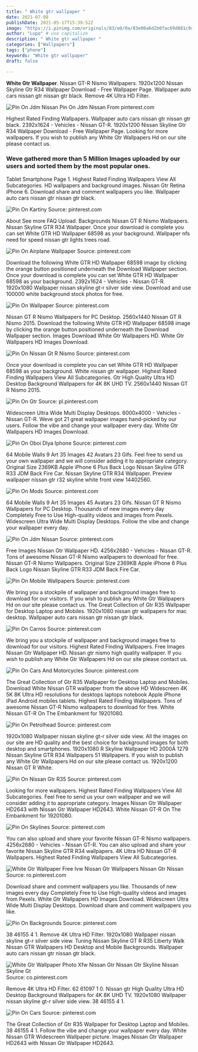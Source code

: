 ```yaml
---
title: " White gtr wallpaper "
date: 2021-07-08
publishDate: 2021-05-17T15:39:52Z
image: "https://i.pinimg.com/originals/83/e0/0a/83e00a6d2b0fac69d881c9c3dd39b540.jpg"
author: "Lupo" # use capitalize
description: " White gtr wallpaper "
categories: ["Wallpapers"]
tags: ["phone"]
keywords: "White gtr wallpaper"
draft: false

---
```



**White Gtr Wallpaper**. Nissan GT-R Nismo Wallpapers. 1920x1200 Nissan Skyline Gtr R34 Wallpaper Download - Free Wallpaper Page. Wallpaper auto cars nissan gtr nissan gtr black. Remove 4K Ultra HD Filter.

![Pin On Jdm Nissan](https://i.pinimg.com/originals/f3/df/ba/f3dfba3ebc5a0a05ade4d40e66e52d15.jpg "Pin On Jdm Nissan")
Pin On Jdm Nissan From pinterest.com


Highest Rated Finding Wallpapers. Wallpaper auto cars nissan gtr nissan gtr black. 2392x1624 - Vehicles - Nissan GT-R. 1920x1200 Nissan Skyline Gtr R34 Wallpaper Download - Free Wallpaper Page. Looking for more wallpapers. If you wish to publish any White Gtr Wallpapers Hd on our site please contact us.

### Weve gathered more than 5 Million Images uploaded by our users and sorted them by the most popular ones.

Tablet Smartphone Page 1. Highest Rated Finding Wallpapers View All Subcategories. HD wallpapers and background images. Nissan Gtr Retina iPhone 6. Download share and comment wallpapers you like. Wallpaper auto cars nissan gtr nissan gtr black.


![Pin On Kartiny](https://i.pinimg.com/originals/5d/3e/a4/5d3ea4f62224f71df8999d003f4fab50.jpg "Pin On Kartiny")
Source: pinterest.com

About See more FAQ Upload. Backgrounds Nissan GT R Nismo Wallpapers. Nissan Skyline GTR R34 Wallpaper. Once your download is complete you can set White GTR HD Wallpaper 68598 as your background. Wallpaper nfs need for speed nissan gtr lights trees road.

![Pin On Airplane Wallpaper](https://i.pinimg.com/originals/f1/f5/8d/f1f58d5136850ad9f48043081b084cc9.jpg "Pin On Airplane Wallpaper")
Source: pinterest.com

Download the following White GTR HD Wallpaper 68598 image by clicking the orange button positioned underneath the Download Wallpaper section. Once your download is complete you can set White GTR HD Wallpaper 68598 as your background. 2392x1624 - Vehicles - Nissan GT-R. 1920x1080 Wallpaper nissan skyline gt-r silver side view. Download and use 100000 white background stock photos for free.

![Pin On Wallpaper](https://i.pinimg.com/originals/32/7b/22/327b22e70c14304620daad21d62c86ce.jpg "Pin On Wallpaper")
Source: pinterest.com

Nissan GT R Nismo Wallpapers for PC Desktop. 2560x1440 Nissan GT R Nismo 2015. Download the following White GTR HD Wallpaper 68598 image by clicking the orange button positioned underneath the Download Wallpaper section. Images Download White Gtr Wallpapers HD. White Gtr Wallpapers HD Images Download.

![Pin On Nissan Gt R Nismo](https://i.pinimg.com/originals/d6/5f/ee/d65feeea4e90c844e7f7b0004988de49.jpg "Pin On Nissan Gt R Nismo")
Source: pinterest.com

Once your download is complete you can set White GTR HD Wallpaper 68598 as your background. White nissan gtr wallpaper. Highest Rated Finding Wallpapers View All Subcategories. Gtr High Quality Ultra HD Desktop Background Wallpapers for 4K 8K UHD TV. 2560x1440 Nissan GT R Nismo 2015.

![Pin On Gtr](https://i.pinimg.com/originals/57/cb/a1/57cba1e705df8eb59e5b52fe2dbcc546.jpg "Pin On Gtr")
Source: pl.pinterest.com

Widescreen Ultra Wide Multi Display Desktops. 6000x4000 - Vehicles - Nissan GT-R. Weve got 21 great wallpaper images hand-picked by our users. Follow the vibe and change your wallpaper every day. White Gtr Wallpapers HD Images Download.

![Pin On Oboi Dlya Iphone](https://i.pinimg.com/originals/a5/04/9b/a5049b9b189e0da8d89f733d5ccbc5fc.jpg "Pin On Oboi Dlya Iphone")
Source: pinterest.com

64 Mobile Walls 9 Art 35 Images 42 Avatars 23 Gifs. Feel free to send us your own wallpaper and we will consider adding it to appropriate category. Original Size 2369KB Apple iPhone 6 Plus Back Logo Nissan Skyline GTR R33 JDM Back Fire Car. Nissan Skyline GTR R34 Wallpaper. Preview wallpaper nissan gtr r32 skyline white front view 14402560.

![Pin On Mods](https://i.pinimg.com/originals/ce/1e/95/ce1e95194d29bc468533d8f8bb67b586.jpg "Pin On Mods")
Source: pinterest.com

64 Mobile Walls 9 Art 35 Images 45 Avatars 23 Gifs. Nissan GT R Nismo Wallpapers for PC Desktop. Thousands of new images every day Completely Free to Use High-quality videos and images from Pexels. Widescreen Ultra Wide Multi Display Desktops. Follow the vibe and change your wallpaper every day.

![Pin On Jdm Nissan](https://i.pinimg.com/originals/f3/df/ba/f3dfba3ebc5a0a05ade4d40e66e52d15.jpg "Pin On Jdm Nissan")
Source: pinterest.com

Free Images Nissan Gtr Wallpaper HD. 4256x2680 - Vehicles - Nissan GT-R. Tons of awesome Nissan GT-R Nismo wallpapers to download for free. Nissan GT-R Nismo Wallpapers. Original Size 2369KB Apple iPhone 6 Plus Back Logo Nissan Skyline GTR R33 JDM Back Fire Car.

![Pin On Mobile Wallpapers](https://i.pinimg.com/736x/19/3b/a0/193ba08168fb38c8838d963ed75a81b6.jpg "Pin On Mobile Wallpapers")
Source: pinterest.com

We bring you a stockpile of wallpaper and background images free to download for our visitors. If you wish to publish any White Gtr Wallpapers Hd on our site please contact us. The Great Collection of Gtr R35 Wallpaper for Desktop Laptop and Mobiles. 1920x1080 nissan gtr wallpapers for mac desktop. Wallpaper auto cars nissan gtr nissan gtr black.

![Pin On Carros](https://i.pinimg.com/originals/38/6a/d7/386ad77cb42472ac0a3596deed339215.jpg "Pin On Carros")
Source: pinterest.com

We bring you a stockpile of wallpaper and background images free to download for our visitors. Highest Rated Finding Wallpapers. Free Images Nissan Gtr Wallpaper HD. Nissan gtr nismo high quality wallpaper. If you wish to publish any White Gtr Wallpapers Hd on our site please contact us.

![Pin On Cars And Motorcycles](https://i.pinimg.com/originals/98/da/19/98da19cd1de09cb84ec7ae25cb616ac4.jpg "Pin On Cars And Motorcycles")
Source: pinterest.com

The Great Collection of Gtr R35 Wallpaper for Desktop Laptop and Mobiles. Download White Nissan GTR wallpaper from the above HD Widescreen 4K 5K 8K Ultra HD resolutions for desktops laptops notebook Apple iPhone iPad Android mobiles tablets. Highest Rated Finding Wallpapers. Tons of awesome Nissan GT-R Nismo wallpapers to download for free. White Nissan GT-R On The Embankment for 19201080.

![Pin On Petrolhead](https://i.pinimg.com/originals/51/68/dd/5168dd364045b984a83e039077f02e58.jpg "Pin On Petrolhead")
Source: pinterest.com

1920x1080 Wallpaper nissan skyline gt-r silver side view. All the images on our site are HD quality and the best choice for background images for both desktop and smartphones. 1920x1080 R Skyline Wallpaper HD 2000Ã 1279 Nissan Skyline GTR R34 Wallpapers 51 Wallpapers. If you wish to publish any White Gtr Wallpapers Hd on our site please contact us. 1920x1200 Nissan GT R White.

![Pin On Nissan Gtr R35](https://i.pinimg.com/originals/e6/dc/cd/e6dccd8cc53a350178ace35be97b7246.jpg "Pin On Nissan Gtr R35")
Source: pinterest.com

Looking for more wallpapers. Highest Rated Finding Wallpapers View All Subcategories. Feel free to send us your own wallpaper and we will consider adding it to appropriate category. Images Nissan Gtr Wallpaper HD2643 with Nissan Gtr Wallpaper HD2643. White Nissan GT-R On The Embankment for 19201080.

![Pin On Skylines](https://i.pinimg.com/600x315/fa/36/01/fa36012ee19f51bd1b38556220b9101c.jpg "Pin On Skylines")
Source: pinterest.com

You can also upload and share your favorite Nissan GT-R Nismo wallpapers. 4256x2680 - Vehicles - Nissan GT-R. You can also upload and share your favorite Nissan Skyline GTR R34 wallpapers. 4K Ultra HD Nissan GT-R Wallpapers. Highest Rated Finding Wallpapers View All Subcategories.

![White Gtr Wallpaper Free Ivw Nissan Gtr Wallpapers Nissan Gtr Nissan](https://i.pinimg.com/originals/76/80/2f/76802f6b106dc157df38e492f7136677.jpg "White Gtr Wallpaper Free Ivw Nissan Gtr Wallpapers Nissan Gtr Nissan")
Source: ro.pinterest.com

Download share and comment wallpapers you like. Thousands of new images every day Completely Free to Use High-quality videos and images from Pexels. White Gtr Wallpapers HD Images Download. Widescreen Ultra Wide Multi Display Desktops. Download share and comment wallpapers you like.

![Pin On Backgrounds](https://i.pinimg.com/736x/92/00/33/9200330916fa3d2bf976a7c075425a9e.jpg "Pin On Backgrounds")
Source: pinterest.com

38 46155 4 1. Remove 4K Ultra HD Filter. 1920x1080 Wallpaper nissan skyline gt-r silver side view. Tuning Nissan Skyline GT R R35 Liberty Walk Nissan GTR Wallpapers HD Desktop and Mobile Backgrounds. Wallpaper auto cars nissan gtr nissan gtr black.

![White Gtr Wallpaper Photo Xfw Nissan Gtr Nissan Gtr Skyline Nissan Skyline Gt](https://i.pinimg.com/originals/41/08/eb/4108eba7fe55cc277ecd905eea93328a.jpg "White Gtr Wallpaper Photo Xfw Nissan Gtr Nissan Gtr Skyline Nissan Skyline Gt")
Source: co.pinterest.com

Remove 4K Ultra HD Filter. 62 61097 1 0. Nissan gtr High Quality Ultra HD Desktop Background Wallpapers for 4K 8K UHD TV. 1920x1080 Wallpaper nissan skyline gt-r silver side view. 38 46155 4 1.

![Pin On Cars](https://i.pinimg.com/originals/83/e0/0a/83e00a6d2b0fac69d881c9c3dd39b540.jpg "Pin On Cars")
Source: pinterest.com

The Great Collection of Gtr R35 Wallpaper for Desktop Laptop and Mobiles. 38 46155 4 1. Follow the vibe and change your wallpaper every day. White Nissan GTR Widescreen Wallpaper picture. Images Nissan Gtr Wallpaper HD2643 with Nissan Gtr Wallpaper HD2643.

